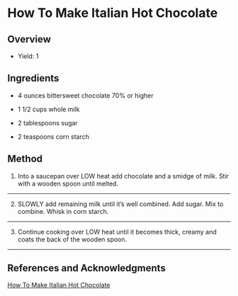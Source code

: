 # How To Make Italian Hot Chocolate

## Overview

- Yield: 1

## Ingredients

- 4 ounces bittersweet chocolate 70% or higher

- 1 1/2 cups whole milk

- 2 tablespoons sugar

- 2 teaspoons corn starch

## Method

1. Into a saucepan over LOW heat add chocolate and a smidge of milk. Stir with a wooden spoon until melted.
---

2. SLOWLY add remaining milk until it’s well combined. Add sugar. Mix to combine. Whisk in corn starch.
---

3. Continue cooking over LOW heat until it becomes thick, creamy and coats the back of the wooden spoon.
---

## References and Acknowledgments

[How To Make Italian Hot Chocolate](https://bellalimento.com/2012/01/11/how-to-make-italian-hot-chocolate/)
